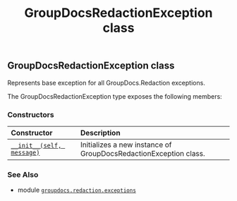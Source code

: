 ﻿---
title: GroupDocsRedactionException class
second_title: GroupDocs.Redaction for Python via .NET API References
description: 
type: docs
weight: 20
url: /groupdocs.redaction.exceptions/groupdocsredactionexception/
is_root: false
---

## GroupDocsRedactionException class

Represents base exception for all GroupDocs.Redaction exceptions.



The GroupDocsRedactionException type exposes the following members:

### Constructors
| Constructor | Description |
| :- | :- |
| [`__init__(self, message)`](/redaction/python-net/groupdocs.redaction.exceptions/groupdocsredactionexception/__init__/#str) | Initializes a new instance of GroupDocsRedactionException class. |



### See Also
* module [`groupdocs.redaction.exceptions`](..)

